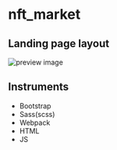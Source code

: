 # nft_market
## Landing page layout

![preview image](./github_preview.png)

## Instruments
- Bootstrap 
- Sass(scss) 
- Webpack 
- HTML
- JS
